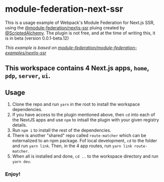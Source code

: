 # module-federation-next-ssr

This is a usage example of Webpack's Module Federation for Next.js SSR, using the <a href="https://app.privjs.com/buy/packageDetail?pkg=@module-federation/nextjs-ssr">@module-federation/nextjs-ssr</a> pluing created by <a href="https://github.com/ScriptedAlchemy">@ScriptedAlchemy</a>.
The plugin is not free, and at the time of writing this, it is in beta (version 0.0.1-beta.12)

*This example is based on <a href="https://github.com/module-federation/module-federation-examples/tree/master/nextjs-ssr">module-federation/module-federation-examples/nextjs-ssr</a>*

## This workspace contains 4 Next.js apps, `home`, `pdp`, `server`, `ui`.

## Usage

1. Clone the repo and run `yarn` in the root to install the workspace dependencies.
2. If you have access to the plugin mentioned above, then `cd` into each of the NextJS apps and use `npm` to intsall the plugin with your given registry details.
3. Run `npm i` to install the rest of the dependencies.
4. There is another "shared" repo called `route-matcher` which can be externalized to an npm package. Fof local development, `cd` to the folder and run `yarn link`. Then, in the 4 app routes, run `yarn link route-matcher`.
5. When all is installed and done, `cd ..` to the workspace directory and run `yarn dev`.

### Enjoy!
